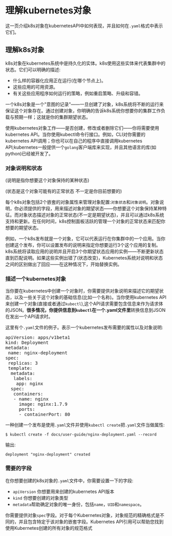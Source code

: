 # 理解kubernetes对象



这一页介绍k8s对象在kubernetesAPI中如何表现，并且如何在```.yaml```格式中表示它们。

## 理解k8s对象

k8s对象在kubernetes系统中是持久化的实体。k8s使用这些实体来代表集群中的状态。它们可以明确的描述:

- 什么样的容器化应用正在运行(在哪个节点上)。
- 这些应用的可用资源。
- 有关这些应用程序如何运行的策略，例如重启策略、升级和容错。

一个k8s对象是一个"意图的记录"——一旦创建了对象，k8s系统将不断的运行来保证这个对象存在。通过创建对象，你明确的告诉k8s系统你想要你的集群工作负载与预期一样；这就是你的集群期望状态。

使用kubernetes对象工作——是否创建，修改或者删除它们——你将需要使用kubernetes API。当你使用kubectl命令行接口。例如，CLI对你需要的kubernetes API调用；你也可以在自己的程序中直接调用kubernetes API;kubernetes一般提供一个```golang```客户端库来实现，并且其他语言的库(如python)已经被开发了。

### 对象说明和状态
(说明是指你想要这个对象保持的某种状态)

(状态是这个对象可能有的正常状态 不一定是你目前想要的)

每个k8s对象包括2个嵌套的对象属性来管理对象配置:```对象状态```和```对象说明```。对象说明，你必须提供的字段，用来描述对象的期望状态——你想要这个对象保持某种特征。而对象状态描述对象的正常状态(不一定是期望状态)，并且可以通过k8s系统支持和更新。在任何时间，k8s控制面板活跃的管理一个对象的正常状态来匹配你想要的期望状态。

例如，一个k8s发布就是一个对象，它可以代表运行在你集群中的一个应用。当你创建这个发布，你可以设置发布的说明来指定你想要运行3个这个应用的复制。k8s系统将读取应用的说明并且开启3个你期望状态应用的实例——不断更新状态直到匹配说明。如果这些实例出错了(状态改变)，Kubernetes系统对说明和状态之间的区别做出了回应——在这种情况下，开始替换实例。

### 描述一个kubernetes对象

当你要在kubernetes中创建一个对象时，你需要提供对象说明来描述它的期望状态，以及一些关于这个对象的基础信息(比如一个名称)。当你使用kubernetes API来创建一个对象(直接或者通过```kubectl```),这个API请求需要包含信息来作为请求体的JSON。**很多情况，你提供信息到```kubectl```在一个.yaml文件里**转换信息到JSON在发出一个API请求时。

这里有个```.yaml```文件的例子。表示一个kubernetes发布需要的属性以及对象说明:

<pre>
apiVersion: apps/v1beta1
kind: Deployment
metadata:
 name: nginx-deployment
spec:
 replicas: 3
 template:
  metadata:
   labels:
    app: nginx
  spec:
   containers:
   - name: nginx
     image: nginx:1.7.9
     ports:
     - containerPort: 80
</pre>

一种创建一个发布是使用```.yaml```文件并使用```kubectl create```把```.yaml```文件当做属性:

``` $ kubectl create -f docs/user-guide/nginx-deployment.yaml --record ```

输出:

``` deployment "nginx-deployment" created ```

### 需要的字段

在你想要创建的k8s对象的```.yaml```文件中，你需要设置一下的字段:

- ```apiVersion``` 你想要用来创建的kubernetes API版本
- ```kind``` 你想要创建的对象类型
- ```metadata```帮助确定对象的唯一身份，包括```name```，```UID```和```namespace```。

你需要提供对象```spec```字段。对于每个Kubernetes对象，对象规范的精确格式是不同的，并且包含特定于该对象的嵌套字段。Kubernetes API引用可以帮助您找到使用Kubernetes创建的所有对象的规范格式